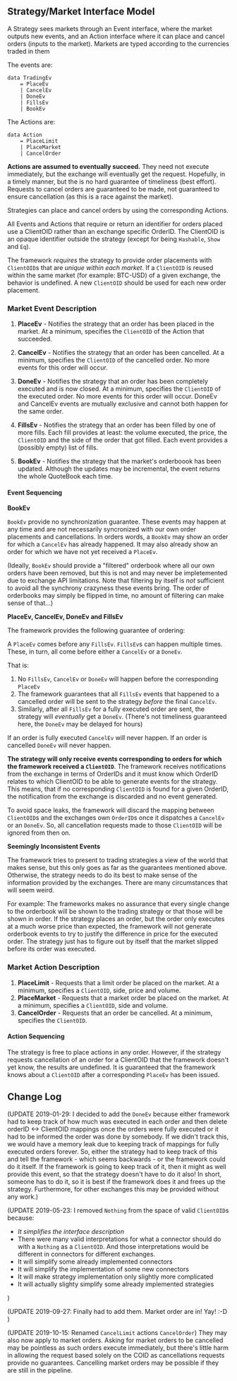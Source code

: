 ## Strategy/Market Interface Model

A Strategy sees markets through an Event interface, where the market outputs new events, and an Action interface where it can place and cancel orders (inputs to the market). Markets are typed according to the currencies traded in them

The events are:

```
data TradingEv
    = PlaceEv
    | CancelEv
    | DoneEv
    | FillsEv
    | BookEv
```

The Actions are:

```
data Action
    = PlaceLimit
    | PlaceMarket
    | CancelOrder
```

**Actions are assumed to eventually succeed.** They need not execute immediately, but the exchange will eventually get the request. Hopefully, in a timely manner, but the is no hard guarantee of timeliness (best effort). Requests to cancel orders are guaranteed to be made, not guaranteed to ensure cancellation (as this is a race against the market).

Strategies can place and cancel orders by using the corresponding Actions.

All Events and Actions that require or return an identifier for orders placed use a ClientOID rather than an exchange specific OrderID. The ClientOID is an opaque identifier outside the strategy (except for being `Hashable`, `Show` and `Eq`).

The framework *requires* the strategy to provide order placements with `ClientOID`s that are *unique within each market*. If a `ClientOID` is reused within the same market (for example: BTC-USD) of a given exchange, the behavior is undefined. A new `ClientOID` should be used for each new order placement.


### Market Event Description

1. **PlaceEv** - Notifies the strategy that an order has been placed in the market. At a minimum, specifies the `ClientOID` of the Action that succeeded.

2. **CancelEv** - Notifies the strategy that an order has been cancelled. At a minimum, specifies the `ClientOID` of the cancelled order. No more events for this order will occur.

3. **DoneEv** - Notifies the strategy that an order has been completely executed and is now closed. At a minimum, specifies the `ClientOID` of the executed order. No more events for this order will occur. DoneEv and CancelEv events are mutually exclusive and cannot both happen for the same order.

4. **FillsEv** - Notifies the strategy that an order has been filled by one of more fills. Each fill provides at least: the volume executed, the price, the `ClientOID` and the side of the order that got filled. Each event provides a (possibly empty) list of fills.

5. **BookEv** - Notifies the strategy that the market's orderboook has been updated. Although the updates may be incremental, the event returns the whole QuoteBook each time.

#### Event Sequencing

**BookEv**

`BookEv` provide no synchronization guarantee. These events may happen at any time and are not necessarily syncronized with our own order placements and cancellations. In orders words, a `BookEv` may show an order for which a `CancelEv` has already happened. It may also already show an order for which we have not yet received a `PlaceEv`.

(Ideally, `BookEv` should provide a "filtered" orderbook where all our own orders have been removed, but this is not and may never be impletemented due to exchange API limitations. Note that filtering by itself is *not* sufficient to avoid all the synchrony crazyness these events bring. The order of orderbooks may simply be flipped in time, no amount of filtering can make sense of that...)

**PlaceEv, CancelEv, DoneEv and FillsEv**

The framework provides the following guarantee of ordering:

A `PlaceEv` comes before any `FillsEv`. `FillsEv`s can happen multiple times. These, in turn, all come before either a `CancelEv` or a `DoneEv`.

That is:

1. No `FillsEv`, `CancelEv` or `DoneEv` will happen before the corresponding `PlaceEv`
2. The framework guarantees that all `FillsEv` events that happened to a cancelled order will be sent to the strategy *before* the final `CancelEv`.
3. Similarly, after all `FillsEv` for a fully executed order are sent, the strategy will *eventually* get a `DoneEv`. (There's not timeliness guaranteed here, the `DoneEv` may be delayed for hours)

If an order is fully executed `CancelEv` will never happen.
If an order is    cancelled    `DoneEv`  will never happen.

**The strategy will only receive events corresponding to orders for which the framework received a `ClientOID`**. The framework receives notifications from the exchange in terms of OrderIDs and it must know which OrderID relates to which ClientOID to be able to generate events for the strategy. This means, that if no corresponding `ClientOID` is found for a given OrderID, the notification from the exchange is discarded and no event generated.

To avoid space leaks, the framework will discard the mapping between `ClientOID`s and the exchanges own `OrderID`s once it dispatches a `CancelEv` or an `DoneEv`. So, all cancellation requests made to those `ClientOID` will be ignored from then on.


**Seemingly Inconsistent Events**

The framework tries to present to trading strategies a view of the world that makes sense, but this only goes as far as the guarantees mentioned above. Otherwise, the strategy needs to do its best to make sense of the information provided by the exchanges. There are many circumstances that will seem weird.

For example: The frameworks makes no assurance that every single change to the orderbook will be shown to the trading strategy or that those will be shown in order. If the strategy places an order, but the order only executes at a much worse price than expected, the framework will not generate orderbook events to try to justify the difference in price for the executed order. The strategy just has to figure out by itself that the market slipped before its order was executed.


### Market Action Description

1. **PlaceLimit** - Requests that a limit order be placed on the market. At a minimum, specifies a `ClientOID`, side, price and volume.
2. **PlaceMarket** - Requests that a market order be placed on the market. At a minimum, specifies a `ClientOID`, side and volume.
2. **CancelOrder** - Requests that an order be cancelled. At a minimum, specifies the `ClientOID`.

#### Action Sequencing

The strategy is free to place actions in any order. However, if the strategy requests cancellation of an order for a ClientOID that the framework doesn't yet know, the results are undefined. It is guaranteed that the framework knows about a `ClientOID` after a corresponding `PlaceEv` has been issued.


## Change Log

(UPDATE 2019-01-29: I decided to add the `DoneEv` because either framework had to keep track of how much was executed in each order and then delete
orderID <-> ClientOID mappings once the orders were fully executed or it had to be informed the order was done by somebody. If we didn't track this, we would have a memory leak due to keeping track of mappings for fully executed orders forever. So, either the strategy had to keep track of this and tell the framework - which seems backwards - or the framework could do it itself. If the framework is going to keep track of it, then it might as well provide this event, so that the strategy doesn't have to do it also! In short, someone has to do it, so it is best if the framework does it and frees up the strategy. Furthermore, for other exchanges this may be provided without any work.)

(UPDATE 2019-05-23: I removed `Nothing` from the space of valid `ClientOID`s because:

- *It simplifies the interface description*
- There were many valid interpretations for what a connector should do with a `Nothing` as a `ClientOID`. And those interpretations would be different in connectors for different exchanges.
- It will simplify some already implemented connectors
- It will simplify the implementation of some new connectors
- It will make strategy implementation only slightly more complicated
- It will actually slighty simplify some already implemented strategies

)

(UPDATE 2019-09-27: Finally had to add them. Market order are in! Yay! :-D )

(UPDATE 2019-10-15: Renamed `CancelLimit` actions `CancelOrder`)
They may also now apply to market orders. Asking for market orders to be cancelled may be pointless as such orders execute immediately, but there's little harm in allowing the request based solely on the COID as cancellations requests provide no guarantees. Cancelling market orders may be possible if they are still in the pipeline.
